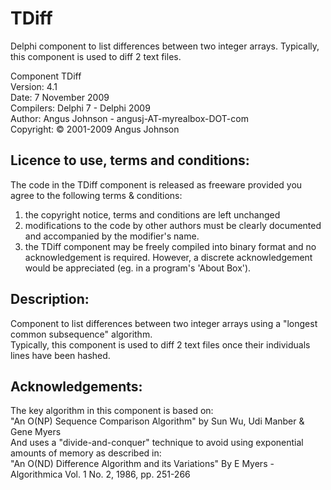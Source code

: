 # TDiff
Delphi component to list differences between two integer arrays.  Typically, this component is used to diff 2 text files.

 Component	TDiff                                                      
 Version:	4.1                                                        
 Date:		7 November 2009                                            
 Compilers:	Delphi 7 - Delphi 2009                                     
 Author:	Angus Johnson - angusj-AT-myrealbox-DOT-com                
 Copyright:	© 2001-2009 Angus Johnson                                  
                                                                              
## Licence to use, terms and conditions:                                        
The code in the TDiff component is released as freeware provided you agree to the following terms & conditions:    
 1. the copyright notice, terms and conditions are left unchanged                                             
 2. modifications to the code by other authors must be clearly documented and accompanied by the modifier's name. 
 3. the TDiff component may be freely compiled into binary format and no acknowledgement is required. However, a discrete acknowledgement would be appreciated (eg. in a program's 'About Box').                                    
                                                                              
##  Description:
Component to list differences between two integer arrays using a "longest common subsequence" algorithm.            
Typically, this component is used to diff 2 text files once their individuals lines have been hashed.             
                                                                              
## Acknowledgements: 
The key algorithm in this component is based on:           
"An O(NP) Sequence Comparison Algorithm"  by Sun Wu, Udi Manber & Gene Myers                         
And uses a "divide-and-conquer" technique to avoid using exponential amounts of memory as described in:       
"An O(ND) Difference Algorithm and its Variations" By E Myers - Algorithmica Vol. 1 No. 2, 1986, pp. 251-266  
